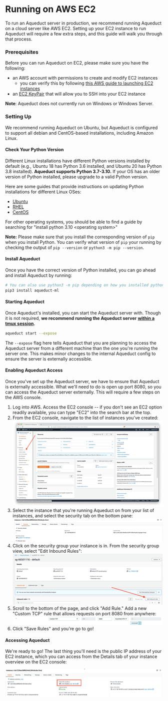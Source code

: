# Running on AWS EC2

To run an Aqueduct server in production, we recommend running Aqueduct on a cloud server like AWS EC2. Setting up your EC2 instance to run Aqueduct will require a few extra steps, and this guide will walk you through that process.&#x20;

### Prerequisites

Before you can run Aqueduct on EC2, please make sure you have the following:

* an AWS account with permissions to create and modify EC2 instances
  * you can verify this by following [this AWS guide to launching EC2 instances](https://docs.aws.amazon.com/AWSEC2/latest/UserGuide/ec2-launch-instance-wizard.html)
* an [EC2 KeyPair](https://docs.aws.amazon.com/AWSEC2/latest/UserGuide/ec2-key-pairs.html) that will allow you to SSH into your EC2 instance

**Note**: Aqueduct does not currently run on Windows or Windows Server.

### Setting Up

We recommend running Aqueduct on Ubuntu, but Aqueduct is configured to support all debian and CentOS-based installations, including Amazon Linux.&#x20;

#### Check Your Python Version

Different Linux installations have different Python versions installed by default (e.g., Ubuntu 18 has Python 3.6 installed, and Ubuntu 20 has Python 3.8 installed). **Aqueduct supports Python 3.7-3.10.** If your OS has an older version of Python installed, please upgrade to a valid Python version.&#x20;

Here are some guides that provide instructions on updating Python installations for different Linux OSes:&#x20;

* [Ubuntu](https://computingforgeeks.com/how-to-install-python-on-ubuntu-linux-system/)
* [RHEL](https://access.redhat.com/documentation/en-us/red\_hat\_enterprise\_linux/8/html/configuring\_basic\_system\_settings/assembly\_installing-and-using-python\_configuring-basic-system-settings)
* [CentOS](https://techviewleo.com/how-to-install-python-on-centos-linux/)

For other operating systems, you should be able to find a guide by searching for "install python 3.10 \<operating system>"

**Note:** Please make sure that you install the corresponding version of `pip` when you install Python. You can verify what version of `pip` your running by checking the output of `pip --version` or `python3 -m pip --version`.

#### Install Aqueduct&#x20;

Once you have the correct version of Python installed, you can go ahead and install Aqueduct by running:

```bash
# You can also use python3 -m pip depending on how you installed python & pip.
pip3 install aqueduct-ml
```

#### Starting Aqueduct

Once Aqueduct's installed, you can start the Aqueduct server with. Though it is not required, **we recommend running the Aqueduct server** [**within a tmux session**](https://github.com/tmux/tmux/wiki)**.**

```bash
aqueduct start --expose
```

The `--expose` flag here tells Aqueduct that you are planning to access the Aqueduct server from a different machine than the one you're running the server one. This makes minor changes to the internal Aqueduct config to ensure the server is externally accessible.&#x20;

#### Enabling Aqueduct Access

Once you've set up the Aqueduct server, we have to ensure that Aqueduct is externally accessible. What we'll need to do is open up port 8080, so you can access the Aqueduct server externally. This will require a few steps on the AWS console.

1. Log into AWS. Access the EC2 console -- if you don't see an EC2 option readily available, you can type "EC2" into the search bar at the top.
2. From the EC2 console, navigate to the list of instances you've created: \
   &#x20;![](<../.gitbook/assets/image (4) (4).png>)
3. Select the instance that you're running Aqueduct on from your list of instances, and select the security tab on the bottom pane: \
   ![](<../.gitbook/assets/image (9).png>)
4. Click on the security group your instance is in. From the security group view, select "Edit Inbound Rules":\
   ![](<../.gitbook/assets/image (10).png>)
5. Scroll to the bottom of the page, and click "Add Rule." Add a new "Custom TCP" rule that allows requests on port 8080 from anywhere: \
   ![](<../.gitbook/assets/image (11).png>)
6. Click "Save Rules" and you're go to go!

#### Accessing Aqueduct

We're ready to go! The last thing you'll need is the public IP address of your EC2 instance, which you can access from the Details tab of your instance overview on the EC2 console:

![](../.gitbook/assets/image.png)
